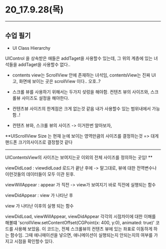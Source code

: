 # 20_17.9.28(목)

---

## 수업 필기


 - UI Class Hierarchy

 UIControl 을 상속받은 애들은 addTaget을 사용할수 있는데, 그 위의 계층에 있는 녀석들을 addTaget을 사용할수 없다..
 
  - contents view는 ScrollView 안에 존재하는 녀석임, contentsView는 진짜 UI 고, 화면에 보이는 곳은 scrollView 이다.. 오호..?

  - 스크롤 뷰를 사용하기 위해서는 두가지 섲렁을 해야함. 컨텐츠 뷰의 사이즈와, 스크롤뷰 사이즈도 설정을 해야한다.

  - 컨텐츠뷰 사이즈의 한계점은 크게 없는것 같음 내가 사용할수 있는 범위내에서 가능함..!

  - 컨텐츠 뷰와, 스크롤 뷰의 사이즈  -> 이거한번 알아보자, 

  
  
  **UIScrollView Size 는 현재 눈에 보이는 영역만큼의 사이즈를 결정하는것 => 대게 핸드폰 크기의사이즈로 결정할것 같다
  *****
  UIContentsView의 사이즈는 보여지는곳 이외의 전체 사이즈를 정의하는 곳임! **
  
  
  viewDidLoad : viewdidLoad 로드가 끝난 후에 -> 말그대로, 뷰에 대한 전역변수나 이런것들의 데이터들이 모두 이관 된후.
  
  viewWillAppear : appear 가 직전 -> view가 보여지기 바로 직전에 실행되는 함수 
  
  viewDidAppear : view 가 나타난 후 
  
  view 가 나타난 이후의 실행 되는 함수 
  
  
  
  
  viewDidLoad, viewWillAppear, viewDidAppear 각각의 시점차이에 대한 이해를 해볼떄 'scrollView.setContentOffset(CGPoint(x: 400, y:0), animated: true)' 코드를 사용해 보았음. 이 코드는, 전체 스크롤뷰의 컨텐츠 뷰에 있는 좌표로 이동하게 하는 함수임. 그때 에니매이션을 넣으면, 애니메이션이 실행되는지 안되는지의 여부를 가지고 시점을 확인할수 있다. 
  
  